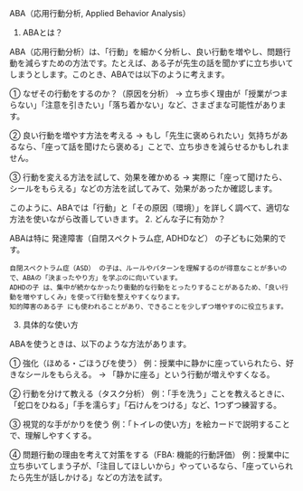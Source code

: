 ABA（応用行動分析, Applied Behavior Analysis）
1. ABAとは？

ABA（応用行動分析）は、「行動」を細かく分析し、良い行動を増やし、問題行動を減らすための方法です。たとえば、ある子が先生の話を聞かずに立ち歩いてしまうとします。このとき、ABAでは以下のように考えます。

① なぜその行動をするのか？（原因を分析）
→ 立ち歩く理由が「授業がつまらない」「注意を引きたい」「落ち着かない」など、さまざまな可能性があります。

② 良い行動を増やす方法を考える
→ もし「先生に褒められたい」気持ちがあるなら、「座って話を聞けたら褒める」ことで、立ち歩きを減らせるかもしれません。

③ 行動を変える方法を試して、効果を確かめる
→ 実際に「座って聞けたら、シールをもらえる」などの方法を試してみて、効果があったか確認します。

このように、ABAでは「行動」と「その原因（環境）」を詳しく調べて、適切な方法を使いながら改善していきます。
2. どんな子に有効か？

ABAは特に 発達障害（自閉スペクトラム症, ADHDなど） の子どもに効果的です。

    自閉スペクトラム症（ASD） の子は、ルールやパターンを理解するのが得意なことが多いので、ABAの「決まったやり方」を学ぶのに向いています。
    ADHDの子 は、集中が続かなかったり衝動的な行動をとったりすることがあるため、「良い行動を増やすしくみ」を使って行動を整えやすくなります。
    知的障害のある子 にも使われることがあり、できることを少しずつ増やすのに役立ちます。

3. 具体的な使い方

ABAを使うときは、以下のような方法があります。

① 強化（ほめる・ごほうびを使う）
例：授業中に静かに座っていられたら、好きなシールをもらえる。
→ 「静かに座る」という行動が増えやすくなる。

② 行動を分けて教える（タスク分析）
例：「手を洗う」ことを教えるときに、「蛇口をひねる」「手を濡らす」「石けんをつける」など、1つずつ練習する。

③ 視覚的な手がかりを使う
例：「トイレの使い方」を絵カードで説明することで、理解しやすくする。

④ 問題行動の理由を考えて対策をする（FBA: 機能的行動評価）
例：授業中に立ち歩いてしまう子が、「注目してほしいから」やっているなら、「座っていられたら先生が話しかける」などの方法を試す。